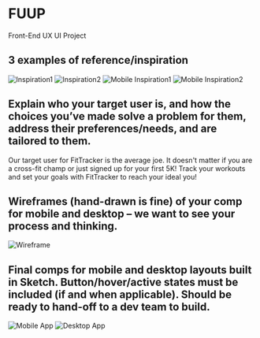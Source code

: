 # FUUP
Front-End UX UI Project 

## 3 examples of reference/inspiration
![Inspiration1](http://i.imgur.com/AArz0z3.png)
![Inspiration2](http://i.imgur.com/Q2XCbqb.png)
![Mobile Inspiration1](http://i.imgur.com/DPu8a2z.png)
![Mobile Inspiration2](http://i.imgur.com/fY72uW5.png)



## Explain who your target user is, and how the choices you’ve made solve a problem for them, address their preferences/needs, and are tailored to them.

Our target user for FitTracker is the average joe. It doesn't matter if you are a cross-fit champ or just signed up for your first 5K! Track your workouts and set your goals with FitTracker to reach your ideal you! 


## Wireframes (hand-drawn is fine) of your comp for mobile and desktop – we want to see your process and thinking.
![Wireframe](http://i.imgur.com/L6Q2ySK.png)


## Final comps for mobile and desktop layouts built in Sketch. Button/hover/active states must be included (if and when applicable). Should be ready to hand-off to a dev team to build.

![Mobile App](http://i.imgur.com/EjDqbnR.png)
![Desktop App](http://i.imgur.com/EytCPm3.png)
